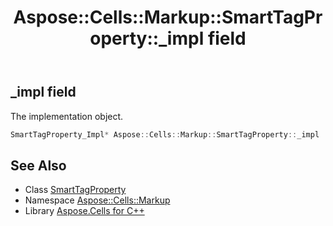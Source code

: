 ﻿---
title: Aspose::Cells::Markup::SmartTagProperty::_impl field
linktitle: _impl
second_title: Aspose.Cells for C++ API Reference
description: 'Aspose::Cells::Markup::SmartTagProperty::_impl field. The implementation object in C++.'
type: docs
weight: 1000
url: /cpp/aspose.cells.markup/smarttagproperty/_impl/
---
## _impl field


The implementation object.

```cpp
SmartTagProperty_Impl* Aspose::Cells::Markup::SmartTagProperty::_impl
```

## See Also

* Class [SmartTagProperty](../)
* Namespace [Aspose::Cells::Markup](../../)
* Library [Aspose.Cells for C++](../../../)
